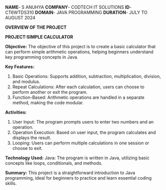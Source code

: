 **NAME**- S ANUHYA
**COMPANY**- CODTECH IT SOLUTIONS
**ID**- CT6WTDS310
**DOMAIN**- JAVA PROGRAMMING
**DURATION**- JULY TO AUGUST 2024

**OVERVIEW OF THE PROJECT**

**PROJECT:SIMPLE CALCULATOR**

**Objective:**
The objective of this project is to create a basic calculator that can perform simple arithmetic operations, helping beginners understand key programming concepts in Java.

**Key Features:**
1. Basic Operations: Supports addition, subtraction, multiplication, division, and modulus.
2. Repeat Calculations: After each calculation, users can choose to perform another or exit the program.
3. Function-Based: Arithmetic operations are handled in a separate method, making the code modular.

**Activities:**
1. User Input: The program prompts users to enter two numbers and an operation.
2. Operation Execution: Based on user input, the program calculates and displays the result.
3. Looping: Users can perform multiple calculations in one session or choose to exit.

**Technology Used:**
Java: The program is written in Java, utilizing basic concepts like loops, conditionals, and methods.

**Summary:**
This project is a straightforward introduction to Java programming, ideal for beginners to practice and learn essential coding skills.

